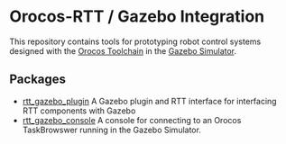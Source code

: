 Orocos-RTT / Gazebo Integration
===============================

This repository contains tools for prototyping robot control systems designed
with the [Orocos Toolchain](orocos.org) in the [Gazebo
Simulator](gazebosim.org).

## Packages

* [rtt\_gazebo\_plugin](rtt_gazebo_plugin/README.md) A Gazebo plugin and RTT interface for interfacing RTT components with Gazebo
* [rtt\_gazebo\_console](rtt_gazebo_console/README.md) A console for connecting to an Orocos TaskBrowswer running in the Gazebo Simulator.

